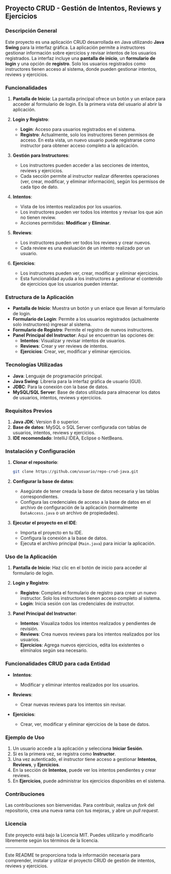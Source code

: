 ## Proyecto CRUD - Gestión de Intentos, Reviews y Ejercicios

### Descripción General
Este proyecto es una aplicación CRUD desarrollada en Java utilizando **Java Swing** para la interfaz gráfica. La aplicación permite a instructores gestionar información sobre ejercicios y revisar intentos de los usuarios registrados. La interfaz incluye una **pantalla de inicio**, un **formulario de login** y una opción de **registro**. Solo los usuarios registrados como instructores tienen acceso al sistema, donde pueden gestionar intentos, reviews y ejercicios.

### Funcionalidades

1. **Pantalla de Inicio**: La pantalla principal ofrece un botón y un enlace para acceder al formulario de login. Es la primera vista del usuario al abrir la aplicación.
   
2. **Login y Registro**: 
   - **Login**: Acceso para usuarios registrados en el sistema.
   - **Registro**: Actualmente, solo los instructores tienen permisos de acceso. En esta vista, un nuevo usuario puede registrarse como instructor para obtener acceso completo a la aplicación.

3. **Gestión para Instructores**:
   - Los instructores pueden acceder a las secciones de intentos, reviews y ejercicios.
   - Cada sección permite al instructor realizar diferentes operaciones (ver, crear, modificar, y eliminar información), según los permisos de cada tipo de dato.

4. **Intentos**:
   - Vista de los intentos realizados por los usuarios.
   - Los instructores pueden ver todos los intentos y revisar los que aún no tienen review.
   - Acciones permitidas: **Modificar** y **Eliminar**.

5. **Reviews**:
   - Los instructores pueden ver todos los reviews y crear nuevos.
   - Cada review es una evaluación de un intento realizado por un usuario.

6. **Ejercicios**:
   - Los instructores pueden ver, crear, modificar y eliminar ejercicios.
   - Esta funcionalidad ayuda a los instructores a gestionar el contenido de ejercicios que los usuarios pueden intentar.

### Estructura de la Aplicación

- **Pantalla de Inicio**: Muestra un botón y un enlace que llevan al formulario de login.
- **Formulario de Login**: Permite a los usuarios registrados (actualmente solo instructores) ingresar al sistema.
- **Formulario de Registro**: Permite el registro de nuevos instructores.
- **Panel Principal del Instructor**: Aquí se encuentran las opciones de:
  - **Intentos**: Visualizar y revisar intentos de usuarios.
  - **Reviews**: Crear y ver reviews de intentos.
  - **Ejercicios**: Crear, ver, modificar y eliminar ejercicios.

### Tecnologías Utilizadas

- **Java**: Lenguaje de programación principal.
- **Java Swing**: Librería para la interfaz gráfica de usuario (GUI).
- **JDBC**: Para la conexión con la base de datos.
- **MySQL/SQL Server**: Base de datos utilizada para almacenar los datos de usuarios, intentos, reviews y ejercicios.

### Requisitos Previos

1. **Java JDK**: Version 8 o superior.
2. **Base de datos**: MySQL o SQL Server configurada con tablas de usuarios, intentos, reviews y ejercicios.
3. **IDE recomendado**: IntelliJ IDEA, Eclipse o NetBeans.

### Instalación y Configuración

1. **Clonar el repositorio**:
   ```bash
   git clone https://github.com/usuario/repo-crud-java.git
   ```

2. **Configurar la base de datos**:
   - Asegúrate de tener creada la base de datos necesaria y las tablas correspondientes.
   - Configura las credenciales de acceso a la base de datos en el archivo de configuración de la aplicación (normalmente `DataAccess.java` o un archivo de propiedades).

3. **Ejecutar el proyecto en el IDE**:
   - Importa el proyecto en tu IDE.
   - Configura la conexión a la base de datos.
   - Ejecuta el archivo principal (`Main.java`) para iniciar la aplicación.

### Uso de la Aplicación

1. **Pantalla de Inicio**: Haz clic en el botón de inicio para acceder al formulario de login.

2. **Login y Registro**:
   - **Registro**: Completa el formulario de registro para crear un nuevo instructor. Solo los instructores tienen acceso completo al sistema.
   - **Login**: Inicia sesión con las credenciales de instructor.

3. **Panel Principal del Instructor**:
   - **Intentos**: Visualiza todos los intentos realizados y pendientes de revisión.
   - **Reviews**: Crea nuevos reviews para los intentos realizados por los usuarios.
   - **Ejercicios**: Agrega nuevos ejercicios, edita los existentes o elimínalos según sea necesario.

### Funcionalidades CRUD para cada Entidad

- **Intentos**:
  - Modificar y eliminar intentos realizados por los usuarios.

- **Reviews**:
  - Crear nuevas reviews para los intentos sin revisar.

- **Ejercicios**:
  - Crear, ver, modificar y eliminar ejercicios de la base de datos.

### Ejemplo de Uso

1. Un usuario accede a la aplicación y selecciona **Iniciar Sesión**.
2. Si es la primera vez, se registra como **Instructor**.
3. Una vez autenticado, el instructor tiene acceso a gestionar **Intentos**, **Reviews**, y **Ejercicios**.
4. En la sección de **Intentos**, puede ver los intentos pendientes y crear reviews.
5. En **Ejercicios**, puede administrar los ejercicios disponibles en el sistema.

### Contribuciones

Las contribuciones son bienvenidas. Para contribuir, realiza un *fork* del repositorio, crea una nueva rama con tus mejoras, y abre un *pull request*.

### Licencia

Este proyecto está bajo la Licencia MIT. Puedes utilizarlo y modificarlo libremente según los términos de la licencia.

---

Este README te proporciona toda la información necesaria para comprender, instalar y utilizar el proyecto CRUD de gestión de intentos, reviews y ejercicios.
